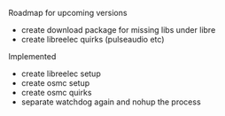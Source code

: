 Roadmap for upcoming versions
* create download package for missing libs under libre
* create libreelec quirks (pulseaudio etc)

Implemented
* create libreelec setup
* create osmc setup
* create osmc quirks
* separate watchdog again and nohup the process
